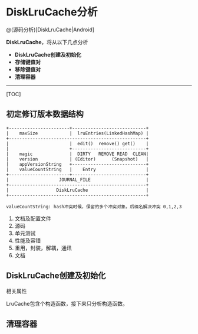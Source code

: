 # DiskLruCache分析

> 

@(源码分析)[DiskLruCache|Android]

**DiskLruCache**，将从以下几点分析

- **DiskLruCache创建及初始化**
- **存储键值对**
- **移除键值对**
- **清理容器**

---------------------

[TOC]
## 初定修订版本数据结构
```
+-----------------------+----------------------------+
|    maxSize            |  lruEntries(LinkedHashMap) |
+----------------------------------------------------+
|                       |  edit()  remove() get()    |
|                       +----------------------------+
|    magic              |  DIRTY   REMOVE READ  CLEAN|
|    version            | (Editor)      (Snapshot)   |
|    appVersionString   +----------------------------+
|    valueCountString   |    Entry                   |
+-----------------------+----------------------------+
|                   JOURNAL_FILE                     |
+----------------------------------------------------+
|                  DiskLruCache                      |
+----------------------------------------------------+

valueCountString: hash冲突时候，保留的多个冲突对象。后缀名解决冲突 0,1,2,3

```
1. 文档及配置文件
2. 源码
3. 单元测试
4. 性能及容错
5. 重用，封装，解耦，通讯
6. 文档


## DiskLruCache创建及初始化
相关属性 

LruCache包含个构造函数，接下来只分析构造函数。  
## 清理容器 